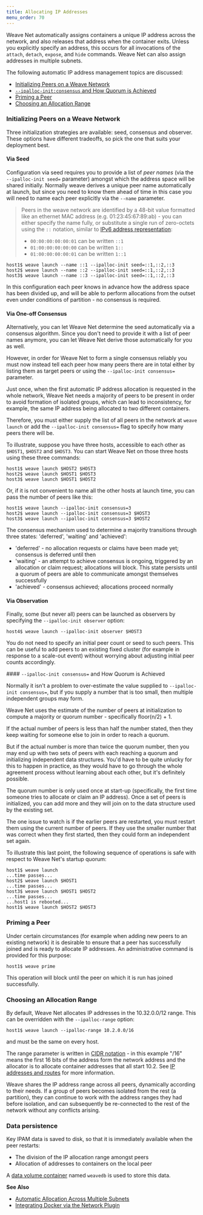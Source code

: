 ```yaml
---
title: Allocating IP Addresses
menu_order: 70
---
```



Weave Net automatically assigns containers a unique IP address
across the network, and also releases that address when the container
exits. Unless you explicitly specify an address, this occurs for all
invocations of the
`attach`, `detach`, `expose`, and `hide` commands. Weave Net can also assign
addresses in multiple subnets.

The following automatic IP address management topics are discussed:

 * [Initializing Peers on a Weave Network](#initialization)
 * [`--ipalloc-init:consensus` and How Quorum is Achieved](#quorum)
 * [Priming a Peer](#priming-a-peer)
 * [Choosing an Allocation Range](#range)



### <a name="initialization"></a>Initializing Peers on a Weave Network

Three initialization strategies are available: seed, consensus and
observer. These options have different tradeoffs, so pick the one that
suits your deployment best.

#### <a name="seed"></a>Via Seed

Configuration via seed requires you to provide a list of _peer names_
(via the `--ipalloc-init seed=` parameter) amongst which the address
space will be shared initially. Normally weave derives a unique peer
name automatically at launch, but since you need to know them ahead of
time in this case you will need to name each peer explicitly via the
`--name` parameter.

> Peers in the weave network are identified by a 48-bit value
> formatted like an ethernet MAC address (e.g. 01:23:45:67:89:ab) -
> you can either specify the name fully, or substitute a single run of
> zero-octets using the `::` notation, similar to
> [IPv6 address representation](https://en.wikipedia.org/wiki/IPv6_address#Recommended_representation_as_text):
>
> * `00:00:00:00:00:01` can be written `::1`
> * `01:00:00:00:00:00` can be written `1::`
> * `01:00:00:00:00:01` can be written `1::1`

    host1$ weave launch --name ::1 --ipalloc-init seed=::1,::2,::3
    host2$ weave launch --name ::2 --ipalloc-init seed=::1,::2,::3
    host3$ weave launch --name ::3 --ipalloc-init seed=::1,::2,::3

In this configuration each peer knows in advance how the address space
has been divided up, and will be able to perform allocations from the
outset even under conditions of partition - no consensus is required.

#### <a name="consensus"></a>Via One-off Consensus

Alternatively, you can let Weave Net determine the seed automatically
via a consensus algorithm. Since you don't need to provide it with a
list of peer names anymore, you can let Weave Net derive those
automatically for you as well.

However, in order for Weave Net to form a single consensus
reliably you must now instead tell each peer how many peers there are
in total either by listing them as target peers or using the
`--ipalloc-init consensus=` parameter.

Just once, when the first automatic IP address allocation is requested
in the whole network, Weave Net needs a majority of peers to be present in
order to avoid formation of isolated groups, which can lead to
inconsistency, for example, the same IP address being allocated to two
different containers.

Therefore, you must either supply the list of all peers in the network at `weave launch` or add the
`--ipalloc-init consensus=` flag to specify how many peers there will be.

To illustrate, suppose you have three hosts, accessible to each other
as `$HOST1`, `$HOST2` and `$HOST3`. You can start Weave Net on those three
hosts using these three commands:

    host1$ weave launch $HOST2 $HOST3
    host2$ weave launch $HOST1 $HOST3
    host3$ weave launch $HOST1 $HOST2

Or, if it is not convenient to name all the other hosts at launch
time, you can pass the number of peers like this:

    host1$ weave launch --ipalloc-init consensus=3
    host2$ weave launch --ipalloc-init consensus=3 $HOST3
    host3$ weave launch --ipalloc-init consensus=3 $HOST2

The consensus mechanism used to determine a majority transitions
through three states: 'deferred', 'waiting' and 'achieved':

* 'deferred' - no allocation requests or claims have been made yet;
  consensus is deferred until then
* 'waiting' - an attempt to achieve consensus is ongoing, triggered by
  an allocation or claim request; allocations will block. This state
  persists until a quorum of peers are able to communicate amongst
  themselves successfully
* 'achieved' - consensus achieved; allocations proceed normally

#### <a name="observer"></a>Via Observation

Finally, some (but never all) peers can be launched as observers
by specifying the `--ipalloc-init observer` option:

    host4$ weave launch --ipalloc-init observer $HOST3

You do not need to specify an initial peer count or seed to such
peers. This can be useful to add peers to an existing fixed cluster
(for example in response to a scale-out event) without worrying about
adjusting initial peer counts accordingly.

####<a name="quorum"></a> `--ipalloc-init consensus=` and How Quorum is Achieved

Normally it isn't a problem to over-estimate the value supplied to
`--ipalloc-init consensus=`, but if you supply a number that is too
small, then multiple independent groups may form.

Weave Net uses the estimate of the number of peers at initialization to
compute a majority or quorum number - specifically floor(n/2) + 1.

If the actual number of peers is less than half the number stated, then
they keep waiting for someone else to join in order to reach a quorum.

But if the actual number is more than twice the quorum
number, then you may end up with two sets of peers with each reaching a quorum and
initializing independent data structures. You'd have to be quite unlucky
for this to happen in practice, as they would have to go through the whole
agreement process without learning about each other, but it's
definitely possible.

The quorum number is only used once at start-up (specifically, the
first time someone tries to allocate or claim an IP address). Once
a set of peers is initialized, you can add more and they will join on
to the data structure used by the existing set.

The one issue to watch is if the earlier peers are restarted, you must restart
them using the current number of peers. If they use the smaller number
that was correct when they first started, then they could form an
independent set again.

To illustrate this last point, the following sequence of operations
is safe with respect to Weave Net's startup quorum:

    host1$ weave launch
    ...time passes...
    host2$ weave launch $HOST1
    ...time passes...
    host3$ weave launch $HOST1 $HOST2
    ...time passes...
    ...host1 is rebooted...
    host1$ weave launch $HOST2 $HOST3

### <a name="priming-a-peer"></a>Priming a Peer

Under certain circumstances (for example when adding new peers to an
existing network) it is desirable to ensure that a peer has
successfully joined and is ready to allocate IP addresses. An
administrative command is provided for this purpose:

    host1$ weave prime

This operation will block until the peer on which it is run has joined
successfully.

### <a name="range"></a>Choosing an Allocation Range

By default, Weave Net allocates IP addresses in the 10.32.0.0/12
range. This can be overridden with the `--ipalloc-range` option:

    host1$ weave launch --ipalloc-range 10.2.0.0/16

and must be the same on every host.

The range parameter is written in
[CIDR notation](http://en.wikipedia.org/wiki/Classless_Inter-Domain_Routing) -
in this example "/16" means the first 16 bits of the address form the
network address and the allocator is to allocate container addresses
that all start 10.2. See [IP
addresses and routes](/site/how-it-works/ip-addresses.md) for more information.

Weave shares the IP address range across all peers, dynamically
according to their needs.  If a group of peers becomes isolated from
the rest (a partition), they can continue to work with the address
ranges they had before isolation, and can subsequently be re-connected
to the rest of the network without any conflicts arising.

### <a name="persistence"></a>Data persistence

Key IPAM data is saved to disk, so that it is immediately available
when the peer restarts:

* The division of the IP allocation range amongst peers
* Allocation of addresses to containers on the local peer

A [data volume
container](https://docs.docker.com/engine/userguide/containers/dockervolumes/#creating-and-mounting-a-data-volume-container)
named `weavedb` is used to store this data.

 **See Also**

 * [Automatic Allocation Across Multiple Subnets](/site/ipam/allocation-multi-ipam.md)
 * [Integrating Docker via the Network Plugin](/site/plugin.md)
